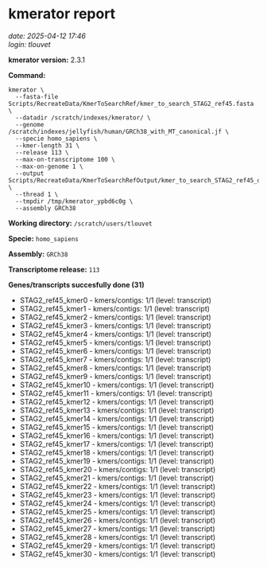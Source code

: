 # kmerator report
*date: 2025-04-12 17:46*  
*login: tlouvet*

**kmerator version:** 2.3.1

**Command:**

```
kmerator \
  --fasta-file Scripts/RecreateData/KmerToSearchRef/kmer_to_search_STAG2_ref45.fasta \
  --datadir /scratch/indexes/kmerator/ \
  --genome /scratch/indexes/jellyfish/human/GRCh38_with_MT_canonical.jf \
  --specie homo_sapiens \
  --kmer-length 31 \
  --release 113 \
  --max-on-transcriptome 100 \
  --max-on-genome 1 \
  --output Scripts/RecreateData/KmerToSearchRefOutput/kmer_to_search_STAG2_ref45_output \
  --thread 1 \
  --tmpdir /tmp/kmerator_ypbd6c0g \
  --assembly GRCh38
```

**Working directory:** `/scratch/users/tlouvet`

**Specie:** `homo_sapiens`

**Assembly:** `GRCh38`

**Transcriptome release:** `113`

**Genes/transcripts succesfully done (31)**

- STAG2_ref45_kmer0 - kmers/contigs: 1/1 (level: transcript)
- STAG2_ref45_kmer1 - kmers/contigs: 1/1 (level: transcript)
- STAG2_ref45_kmer2 - kmers/contigs: 1/1 (level: transcript)
- STAG2_ref45_kmer3 - kmers/contigs: 1/1 (level: transcript)
- STAG2_ref45_kmer4 - kmers/contigs: 1/1 (level: transcript)
- STAG2_ref45_kmer5 - kmers/contigs: 1/1 (level: transcript)
- STAG2_ref45_kmer6 - kmers/contigs: 1/1 (level: transcript)
- STAG2_ref45_kmer7 - kmers/contigs: 1/1 (level: transcript)
- STAG2_ref45_kmer8 - kmers/contigs: 1/1 (level: transcript)
- STAG2_ref45_kmer9 - kmers/contigs: 1/1 (level: transcript)
- STAG2_ref45_kmer10 - kmers/contigs: 1/1 (level: transcript)
- STAG2_ref45_kmer11 - kmers/contigs: 1/1 (level: transcript)
- STAG2_ref45_kmer12 - kmers/contigs: 1/1 (level: transcript)
- STAG2_ref45_kmer13 - kmers/contigs: 1/1 (level: transcript)
- STAG2_ref45_kmer14 - kmers/contigs: 1/1 (level: transcript)
- STAG2_ref45_kmer15 - kmers/contigs: 1/1 (level: transcript)
- STAG2_ref45_kmer16 - kmers/contigs: 1/1 (level: transcript)
- STAG2_ref45_kmer17 - kmers/contigs: 1/1 (level: transcript)
- STAG2_ref45_kmer18 - kmers/contigs: 1/1 (level: transcript)
- STAG2_ref45_kmer19 - kmers/contigs: 1/1 (level: transcript)
- STAG2_ref45_kmer20 - kmers/contigs: 1/1 (level: transcript)
- STAG2_ref45_kmer21 - kmers/contigs: 1/1 (level: transcript)
- STAG2_ref45_kmer22 - kmers/contigs: 1/1 (level: transcript)
- STAG2_ref45_kmer23 - kmers/contigs: 1/1 (level: transcript)
- STAG2_ref45_kmer24 - kmers/contigs: 1/1 (level: transcript)
- STAG2_ref45_kmer25 - kmers/contigs: 1/1 (level: transcript)
- STAG2_ref45_kmer26 - kmers/contigs: 1/1 (level: transcript)
- STAG2_ref45_kmer27 - kmers/contigs: 1/1 (level: transcript)
- STAG2_ref45_kmer28 - kmers/contigs: 1/1 (level: transcript)
- STAG2_ref45_kmer29 - kmers/contigs: 1/1 (level: transcript)
- STAG2_ref45_kmer30 - kmers/contigs: 1/1 (level: transcript)
